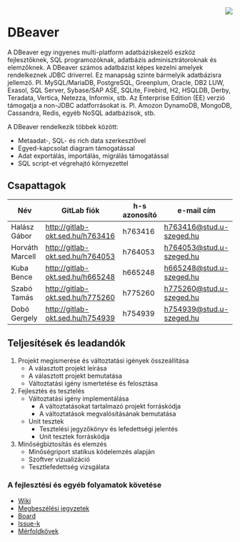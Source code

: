<img src="https://github.com/dbeaver/dbeaver/wiki/images/dbeaver-icon-64x64.png" align="right"/>

# DBeaver
A DBeaver egy ingyenes multi-platform adatbáziskezelő eszköz fejlesztőknek, SQL programozóknak, adatbázis adminisztrátoroknak és elemzőknek.
A DBeaver számos adatbázist képes kezelni amelyek rendelkeznek JDBC driverrel. Ez manapság szinte bármelyik adatbázisra jellemző. Pl. MySQL/MariaDB, PostgreSQL, Greenplum, Oracle, DB2 LUW, Exasol, SQL Server, Sybase/SAP ASE, SQLite, Firebird, H2, HSQLDB, Derby, Teradata, Vertica, Netezza, Informix, stb.
Az Enterprise Edition (EE) verzió támogatja a non-JDBC adatforrásokat is. Pl. Amozon DynamoDB, MongoDB, Cassandra, Redis, egyéb NoSQL adatbázisok, stb.

A DBeaver rendelkezik többek között:
* Metaadat-, SQL- és rich data szerkesztővel
* Egyed-kapcsolat diagram támogatással
* Adat exportálás, importálás, migrálás támogatással
* SQL script-et végrehajtó környezettel

## Csapattagok
| Név    | GitLab fiók | h-s azonosító | e-mail cím |
| ------ | ------ | ------ | ------ |
| Halász Gábor | http://gitlab-okt.sed.hu/h763416 | h763416 | h763416@stud.u-szeged.hu |
| Horváth Marcell | http://gitlab-okt.sed.hu/h764053 | h764053 | h764053@stud.u-szeged.hu |
| Kuba Bence | http://gitlab-okt.sed.hu/h665248 | h665248 | h665248@stud.u-szeged.hu |
| Szabó Tamás | http://gitlab-okt.sed.hu/h775260 | h775260 | h775260@stud.u-szeged.hu |
| Dobó Gergely | http://gitlab-okt.sed.hu/h754939 | h754939 | h754939@stud.u-szeged.hu |

## Teljesítések és leadandók
1. Projekt megismerése és változtatási igények összeállítása
	* A választott projekt leírása
	* A választott projekt bemutatása
	* Változtatási igény ismertetése és felosztása
2. Fejlesztés és tesztelés
    * Változtatási igény implementálása
		* A változtatásokat tartalmazó projekt forráskódja
		* A változtatások megvalósításának bemutatása
    * Unit tesztek
		* Tesztelési jegyzőkönyv és lefedettségi jelentés
		* Unit tesztek forráskódja
3. Minőségbiztosítás és elemzés
    * Minőségriport statikus kódelemzés alapján
    * Szoftver vizualizáció
    * Tesztlefedettség vizsgálata

### A fejlesztési és egyéb folyamatok követése
* [Wiki](http://gitlab-okt.sed.hu/IB611g-8-Machop/dbeaver/wikis/home)
* [Megbeszélési jegyzetek](http://gitlab-okt.sed.hu/IB611g-8-Machop/dbeaver/wikis/home#csapat-megbesz%C3%A9l%C3%A9sek)
* [Board](http://gitlab-okt.sed.hu/IB611g-8-Machop/dbeaver/boards?=)
* [Issue-k](http://gitlab-okt.sed.hu/IB611g-8-Machop/dbeaver/issues)
* [Mérfoldkövek](http://gitlab-okt.sed.hu/groups/IB611g-8-Machop/-/milestones)
